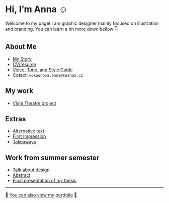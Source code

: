 # Hi, I’m Anna ☺️

Welcome to my page! I am graphic designer mainly focused on illustration and branding. You can learn a bit more down bellow 👇

## About Me

- [My Story](03-content-first/index.md)
- [CV/résumé](04-experience)
- [Voice, Tone, and Style Guide](05-voice-tone)
- Cotact: `vokounova.anna@seznam.cz`

## My work

- [Viola Theatre project](03-content-first/case-study.md)

## Extras

- [Alternative text](01-alternative-text)
- [First Impression](02-first-impression)
- [Takeaways](takeaways)

## Work from summer semester
- [Talk about design](07-alternative-text)
- [Abstract](07-alternative-text)
- [Final presentation of my thesis](07-alternative-text)
---

🫶 [You can also view my portfolio](https://vokounovaannadb3b.myportfolio.com/work) 🫶
